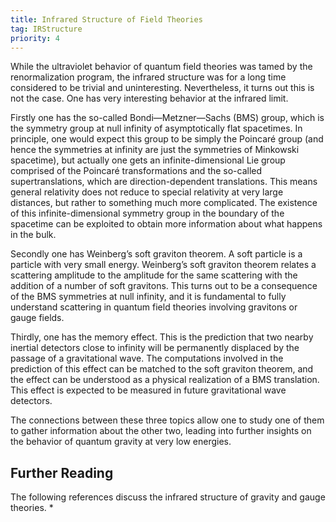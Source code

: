 ```yaml
---
title: Infrared Structure of Field Theories
tag: IRStructure
priority: 4
---
```


While the ultraviolet behavior of quantum field theories was tamed by the renormalization program, the infrared structure was for a long time considered to be trivial and uninteresting. Nevertheless, it turns out this is not the case. One has very interesting behavior at the infrared limit. 

Firstly one has the so-called Bondi—Metzner—Sachs (BMS) group, which is the symmetry group at null infinity of asymptotically flat spacetimes. In principle, one would expect this group to be simply the Poincaré group (and hence the symmetries at infinity are just the symmetries of Minkowski spacetime), but actually one gets an infinite-dimensional Lie group comprised of the Poincaré transformations and the so-called supertranslations, which are direction-dependent translations. This means general relativity does not reduce to special relativity at very large distances, but rather to something much more complicated. The existence of this infinite-dimensional symmetry group in the boundary of the spacetime can be exploited to obtain more information about what happens in the bulk.

Secondly one has Weinberg’s soft graviton theorem. A soft particle is a particle with very small energy. Weinberg’s soft graviton theorem relates a scattering amplitude to the amplitude for the same scattering with the addition of a number of soft gravitons. This turns out to be a consequence of the BMS symmetries at null infinity, and it is fundamental to fully understand scattering in quantum field theories involving gravitons or gauge fields.

Thirdly, one has the memory effect. This is the prediction that two nearby inertial detectors close to infinity will be permanently displaced by the passage of a gravitational wave. The computations involved in the prediction of this effect can be matched to the soft graviton theorem, and the effect can be understood as a physical realization of a BMS translation. This effect is expected to be measured in future gravitational wave detectors. 

The connections between these three topics allow one to study one of them to gather information about the other two, leading into further insights on the behavior of quantum gravity at very low energies. 

## Further Reading
The following references discuss the infrared structure of gravity and gauge theories.
* 

